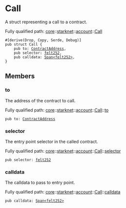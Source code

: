 # Call

A struct representing a call to a contract.

Fully qualified path: [core](./core.md)::[starknet](./core-starknet.md)::[account](./core-starknet-account.md)::[Call](./core-starknet-account-Call.md)

<pre><code class="language-cairo">#[derive(Drop, Copy, Serde, Debug)]
pub struct Call {
    pub to: <a href="core-starknet-contract_address-ContractAddress.html">ContractAddress</a>,
    pub selector: <a href="core-felt252.html">felt252</a>,
    pub calldata: <a href="core-array-Span.html">Span&lt;felt252&gt;</a>,
}</code></pre>

## Members

### to

The address of the contract to call.

Fully qualified path: [core](./core.md)::[starknet](./core-starknet.md)::[account](./core-starknet-account.md)::[Call](./core-starknet-account-Call.md)::[to](./core-starknet-account-Call.md#to)

<pre><code class="language-cairo">pub to: <a href="core-starknet-contract_address-ContractAddress.html">ContractAddress</a></code></pre>


### selector

The entry point selector in the called contract.

Fully qualified path: [core](./core.md)::[starknet](./core-starknet.md)::[account](./core-starknet-account.md)::[Call](./core-starknet-account-Call.md)::[selector](./core-starknet-account-Call.md#selector)

<pre><code class="language-cairo">pub selector: <a href="core-felt252.html">felt252</a></code></pre>


### calldata

The calldata to pass to entry point.

Fully qualified path: [core](./core.md)::[starknet](./core-starknet.md)::[account](./core-starknet-account.md)::[Call](./core-starknet-account-Call.md)::[calldata](./core-starknet-account-Call.md#calldata)

<pre><code class="language-cairo">pub calldata: <a href="core-array-Span.html">Span&lt;felt252&gt;</a></code></pre>


